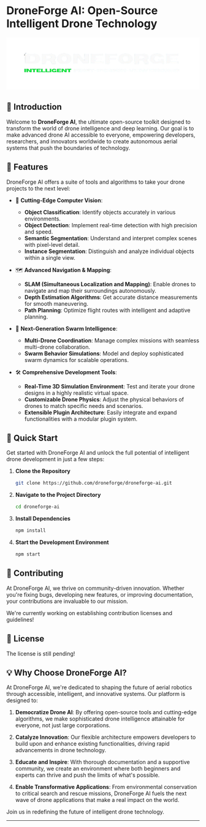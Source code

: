 # DroneForge AI: Open-Source Intelligent Drone Technology

<p align="center">
  <img src="./droneforge.png" alt="DroneForge Logo">
</p>



## 🚀 Introduction

Welcome to **DroneForge AI**, the ultimate open-source toolkit designed to transform the world of drone intelligence and deep learning. Our goal is to make advanced drone AI accessible to everyone, empowering developers, researchers, and innovators worldwide to create autonomous aerial systems that push the boundaries of technology.

## 🌟 Features

DroneForge AI offers a suite of tools and algorithms to take your drone projects to the next level:

- 🧠 **Cutting-Edge Computer Vision**:
  - **Object Classification**: Identify objects accurately in various environments.
  - **Object Detection**: Implement real-time detection with high precision and speed.
  - **Semantic Segmentation**: Understand and interpret complex scenes with pixel-level detail.
  - **Instance Segmentation**: Distinguish and analyze individual objects within a single view.

- 🗺️ **Advanced Navigation & Mapping**:
  - **SLAM (Simultaneous Localization and Mapping)**: Enable drones to navigate and map their surroundings autonomously.
  - **Depth Estimation Algorithms**: Get accurate distance measurements for smooth maneuvering.
  - **Path Planning**: Optimize flight routes with intelligent and adaptive planning.

- 🐝 **Next-Generation Swarm Intelligence**:
  - **Multi-Drone Coordination**: Manage complex missions with seamless multi-drone collaboration.
  - **Swarm Behavior Simulations**: Model and deploy sophisticated swarm dynamics for scalable operations.

- 🛠️ **Comprehensive Development Tools**:
  - **Real-Time 3D Simulation Environment**: Test and iterate your drone designs in a highly realistic virtual space.
  - **Customizable Drone Physics**: Adjust the physical behaviors of drones to match specific needs and scenarios.
  - **Extensible Plugin Architecture**: Easily integrate and expand functionalities with a modular plugin system.

## 🚀 Quick Start

Get started with DroneForge AI and unlock the full potential of intelligent drone development in just a few steps:

1. **Clone the Repository**
   ```bash
   git clone https://github.com/droneforge/droneforge-ai.git
   ```

2. **Navigate to the Project Directory**
   ```bash
   cd droneforge-ai
   ```

3. **Install Dependencies**
   ```bash
   npm install
   ```

4. **Start the Development Environment**
   ```bash
   npm start
   ```

## 🤝 Contributing

At DroneForge AI, we thrive on community-driven innovation. Whether you're fixing bugs, developing new features, or improving documentation, your contributions are invaluable to our mission.

We're currently working on establishing contribution licenses and guidelines!

## 📄 License

The license is still pending!

## 💡 Why Choose DroneForge AI?

At DroneForge AI, we're dedicated to shaping the future of aerial robotics through accessible, intelligent, and innovative systems. Our platform is designed to:

1. **Democratize Drone AI**: By offering open-source tools and cutting-edge algorithms, we make sophisticated drone intelligence attainable for everyone, not just large corporations.
   
2. **Catalyze Innovation**: Our flexible architecture empowers developers to build upon and enhance existing functionalities, driving rapid advancements in drone technology.
   
3. **Educate and Inspire**: With thorough documentation and a supportive community, we create an environment where both beginners and experts can thrive and push the limits of what's possible.
   
4. **Enable Transformative Applications**: From environmental conservation to critical search and rescue missions, DroneForge AI fuels the next wave of drone applications that make a real impact on the world.

Join us in redefining the future of intelligent drone technology.

---
